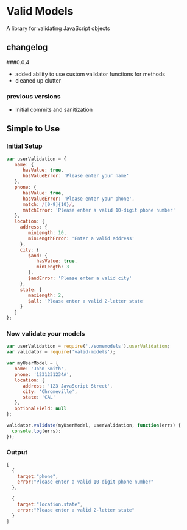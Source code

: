# Valid Models

A library for validating JavaScript objects

## changelog
###0.0.4
* added ability to use custom validator functions for methods
* cleaned up clutter

### previous versions
* Initial commits and sanitization

## Simple to Use
### Initial Setup
```js
var userValidation = {
   name: {
      hasValue: true,
      hasValueError: 'Please enter your name'
   },
   phone: {
      hasValue: true,
      hasValueError: 'Please enter your phone',
      match: /[0-9]{10}/,
      matchError: 'Please enter a valid 10-digit phone number'
   },
   location: {
     address: {
        minLength: 10,
        minLengthError: 'Enter a valid address'
     },
     city: {
        $and: {
           hasValue: true,
           minLength: 3
        },
        $andError: 'Please enter a valid city'
     },
     state: {
        maxLength: 2,
        $all: 'Please enter a valid 2-letter state'
     }
   }
};
```
### Now validate your models
```js
var userValidation = require('./somemodels').userValidation;
var validator = require('valid-models');

var myUserModel = {
   name: 'John Smith',
   phone: '1231231234A',
   location: {
      address: '123 JavaScript Street',
      city: 'Chromeville',
      state: 'CAL'
   },
   optionalField: null
};

validator.validate(myUserModel, userValidation, function(errs) {
  console.log(errs);
});
```
### Output
```js
[
  {
    target:"phone",
    error:"Please enter a valid 10-digit phone number"
  },

  {
    target:"location.state",
    error:"Please enter a valid 2-letter state"
  }
]
```
